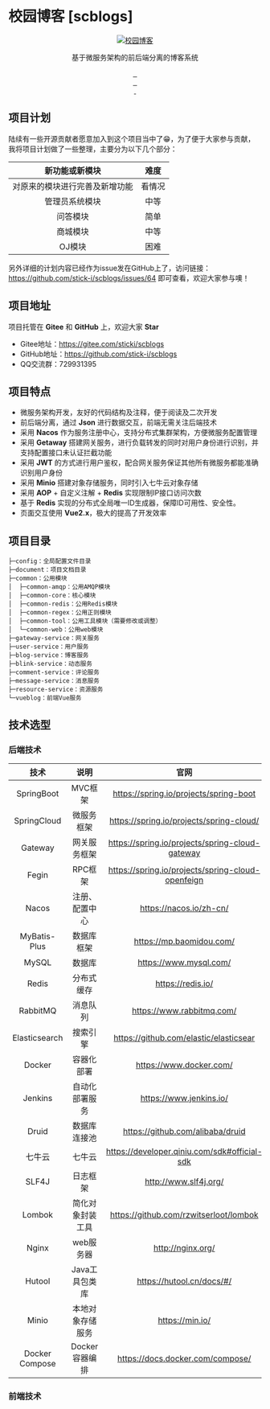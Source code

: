 # 校园博客 [scblogs]

<p align=center>
  <a href="http://www.scblogs.cn">
    <img src="./document/image/scblogs-logo.png" alt="校园博客">
  </a>
</p>

<p  align=center>
   基于微服务架构的前后端分离的博客系统
</p>
<p align="center">
<a target="_blank" href="https://github.com/stick-i/scblogs">
  <img src="https://img.shields.io/hexpm/l/plug.svg" alt=""/>
  <img src="https://gitee.com/sticki/scblogs/badge/star.svg?theme=dark" alt=""/>
  <img src="https://gitee.com/sticki/scblogs/badge/fork.svg?theme=dark" alt=""/>
<br>
  <img src="https://img.shields.io/badge/SpringBoot-2.6.6-green" alt=""/>
  <img src="https://img.shields.io/badge/SpringCloud-2021.0.2-green" alt=""/>
  <img src="https://img.shields.io/badge/SpringCloudAlibaba-2021.0.1.0-green" alt=""/><br>
  <img src="https://img.shields.io/badge/Vue-2.6.14-green" alt=""/>
  <img src="https://img.shields.io/badge/ElementUI-2.15.6-green" alt=""/>
</a></p>

## 项目计划

陆续有一些开源贡献者愿意加入到这个项目当中了😁，为了便于大家参与贡献，我将项目计划做了一些整理，主要分为以下几个部分：

|         新功能或新模块         |  难度  |
| :----------------------------: | :----: |
| 对原来的模块进行完善及新增功能 | 看情况 |
|         管理员系统模块         |  中等  |
|            问答模块            |  简单  |
|            商城模块            |  中等  |
|             OJ模块             |  困难  |

另外详细的计划内容已经作为issue发在GitHub上了，访问链接：https://github.com/stick-i/scblogs/issues/64 即可查看，欢迎大家参与噢！

## 项目地址

项目托管在 **Gitee** 和 **GitHub** 上，欢迎大家 **Star**

- Gitee地址：https://gitee.com/sticki/scblogs
- GitHub地址：https://github.com/stick-i/scblogs
- QQ交流群：729931395

## 项目特点

- 微服务架构开发，友好的代码结构及注释，便于阅读及二次开发
- 前后端分离，通过 **Json** 进行数据交互，前端无需关注后端技术
- 采用 **Nacos** 作为服务注册中心，支持分布式集群架构，方便微服务配置管理
- 采用 **Getaway** 搭建网关服务，进行负载转发的同时对用户身份进行识别，并支持配置接口未认证拦截功能
- 采用 **JWT** 的方式进行用户鉴权，配合网关服务保证其他所有微服务都能准确识别用户身份
- 采用 **Minio** 搭建对象存储服务，同时引入七牛云对象存储
- 采用 **AOP** + 自定义注解 + **Redis** 实现限制IP接口访问次数
- 基于 **Redis** 实现的分布式全局唯一ID生成器，保障ID可用性、安全性。
- 页面交互使用 **Vue2.x**，极大的提高了开发效率

## 项目目录

```
├─config：全局配置文件目录
├─document：项目文档目录
├─common：公用模块
│  ├─common-amqp：公用AMQP模块
│  ├─common-core：核心模块
│  ├─common-redis：公用Redis模块
│  ├─common-regex：公用正则模块
│  ├─common-tool：公用工具模块（需要修改或调整）
│  └─common-web：公用web模块
├─gateway-service：网关服务
├─user-service：用户服务
├─blog-service：博客服务
├─blink-service：动态服务
├─comment-service：评论服务
├─message-service：消息服务
├─resource-service：资源服务
└─vueblog：前端Vue服务
```

## 技术选型

### 后端技术

|      技术      |       说明       |                       官网                        |
| :------------: | :--------------: | :-----------------------------------------------: |
|   SpringBoot   |     MVC框架      |      https://spring.io/projects/spring-boot       |
|  SpringCloud   |    微服务框架    |     https://spring.io/projects/spring-cloud/      |
|    Gateway     |   网关服务框架   |  https://spring.io/projects/spring-cloud-gateway  |
|     Fegin      |     RPC框架      | https://spring.io/projects/spring-cloud-openfeign |
|     Nacos      |  注册、配置中心  |              https://nacos.io/zh-cn/              |
|  MyBatis-Plus  |    数据库框架    |             https://mp.baomidou.com/              |
|     MySQL      |      数据库      |              https://www.mysql.com/               |
|     Redis      |    分布式缓存    |                 https://redis.io/                 |
|    RabbitMQ    |     消息队列     |             https://www.rabbitmq.com/             |
| Elasticsearch  |     搜索引擎     |      https://github.com/elastic/elasticsear       |
|     Docker     |    容器化部署    |              https://www.docker.com/              |
|    Jenkins     |  自动化部署服务  |              https://www.jenkins.io/              |
|     Druid      |   数据库连接池   |         https://github.com/alibaba/druid          |
|     七牛云     |      七牛云      |   https://developer.qiniu.com/sdk#official-sdk    |
|     SLF4J      |     日志框架     |               http://www.slf4j.org/               |
|     Lombok     | 简化对象封装工具 |      https://github.com/rzwitserloot/lombok       |
|     Nginx      |    web服务器     |                 http://nginx.org/                 |
|     Hutool     |  Java工具包类库  |             https://hutool.cn/docs/#/             |
|     Minio      | 本地对象存储服务 |                  https://min.io/                  |
| Docker Compose |  Docker容器编排  |         https://docs.docker.com/compose/          |

### 前端技术
